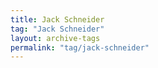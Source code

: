 ```yaml
---
title: Jack Schneider
tag: "Jack Schneider"
layout: archive-tags
permalink: "tag/jack-schneider"
---
```

